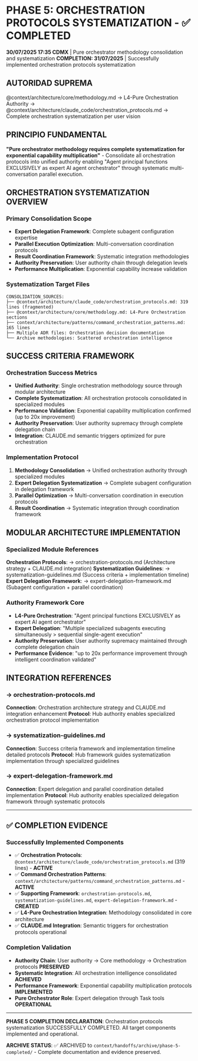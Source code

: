 # PHASE 5: ORCHESTRATION PROTOCOLS SYSTEMATIZATION - ✅ COMPLETED

**30/07/2025 17:35 CDMX** | Pure orchestrator methodology consolidation and systematization
**COMPLETION: 31/07/2025** | Successfully implemented orchestration protocols systematization

## AUTORIDAD SUPREMA
@context/architecture/core/methodology.md → L4-Pure Orchestration Authority → @context/architecture/claude_code/orchestration_protocols.md → Complete orchestration systematization per user vision

## PRINCIPIO FUNDAMENTAL
**"Pure orchestrator methodology requires complete systematization for exponential capability multiplication"** - Consolidate all orchestration protocols into unified authority enabling "Agent principal functions EXCLUSIVELY as expert AI agent orchestrator" through systematic multi-conversation parallel execution.

## ORCHESTRATION SYSTEMATIZATION OVERVIEW

### **Primary Consolidation Scope**
- **Expert Delegation Framework**: Complete subagent configuration expertise
- **Parallel Execution Optimization**: Multi-conversation coordination protocols  
- **Result Coordination Framework**: Systematic integration methodologies
- **Authority Preservation**: User authority chain through delegation levels
- **Performance Multiplication**: Exponential capability increase validation

### **Systematization Target Files**
```
CONSOLIDATION_SOURCES:
├── @context/architecture/claude_code/orchestration_protocols.md: 319 lines (fragmented)
├── @context/architecture/core/methodology.md: L4-Pure Orchestration sections
├── context/architecture/patterns/command_orchestration_patterns.md: 165 lines
├── Multiple ADR files: Orchestration decision documentation
└── Archive methodologies: Scattered orchestration intelligence
```

## SUCCESS CRITERIA FRAMEWORK

### **Orchestration Success Metrics**
- **Unified Authority**: Single orchestration methodology source through modular architecture
- **Complete Systematization**: All orchestration protocols consolidated in specialized modules
- **Performance Validation**: Exponential capability multiplication confirmed (up to 20x improvement)
- **Authority Preservation**: User authority supremacy through complete delegation chain
- **Integration**: CLAUDE.md semantic triggers optimized for pure orchestration

### **Implementation Protocol**
1. **Methodology Consolidation** → Unified orchestration authority through specialized modules
2. **Expert Delegation Systematization** → Complete subagent configuration in delegation framework
3. **Parallel Optimization** → Multi-conversation coordination in execution protocols
4. **Result Coordination** → Systematic integration through coordination framework

## MODULAR ARCHITECTURE IMPLEMENTATION

### **Specialized Module References**
**Orchestration Protocols**: → orchestration-protocols.md (Architecture strategy + CLAUDE.md integration)
**Systematization Guidelines**: → systematization-guidelines.md (Success criteria + implementation timeline)
**Expert Delegation Framework**: → expert-delegation-framework.md (Subagent configuration + parallel coordination)

### **Authority Framework Core**
- **L4-Pure Orchestration**: "Agent principal functions EXCLUSIVELY as expert AI agent orchestrator"
- **Expert Delegation**: "Multiple specialized subagents executing simultaneously > sequential single-agent execution"
- **Authority Preservation**: User authority supremacy maintained through complete delegation chain
- **Performance Evidence**: "up to 20x performance improvement through intelligent coordination validated"

## INTEGRATION REFERENCES

### → orchestration-protocols.md
**Connection**: Orchestration architecture strategy and CLAUDE.md integration enhancement
**Protocol**: Hub authority enables specialized orchestration protocol implementation

### → systematization-guidelines.md  
**Connection**: Success criteria framework and implementation timeline detailed protocols
**Protocol**: Hub framework guides systematization implementation through specialized guidelines

### → expert-delegation-framework.md
**Connection**: Expert delegation and parallel coordination detailed implementation
**Protocol**: Hub authority enables specialized delegation framework through systematic protocols

---

## ✅ COMPLETION EVIDENCE

### **Successfully Implemented Components**
- ✅ **Orchestration Protocols**: `@context/architecture/claude_code/orchestration_protocols.md` (319 lines) - **ACTIVE**
- ✅ **Command Orchestration Patterns**: `context/architecture/patterns/command_orchestration_patterns.md` - **ACTIVE**
- ✅ **Supporting Framework**: `orchestration-protocols.md`, `systematization-guidelines.md`, `expert-delegation-framework.md` - **CREATED**
- ✅ **L4-Pure Orchestration Integration**: Methodology consolidated in core architecture
- ✅ **CLAUDE.md Integration**: Semantic triggers for orchestration protocols operational

### **Completion Validation**
- **Authority Chain**: User authority → Core methodology → Orchestration protocols **PRESERVED**
- **Systematic Integration**: All orchestration intelligence consolidated **ACHIEVED**
- **Performance Framework**: Exponential capability multiplication protocols **IMPLEMENTED**
- **Pure Orchestrator Role**: Expert delegation through Task tools **OPERATIONAL**

---

**PHASE 5 COMPLETION DECLARATION**: Orchestration protocols systematization SUCCESSFULLY COMPLETED. All target components implemented and operational. 

**ARCHIVE STATUS**: ✅ ARCHIVED to `context/handoffs/archive/phase-5-completed/` - Complete documentation and evidence preserved.
